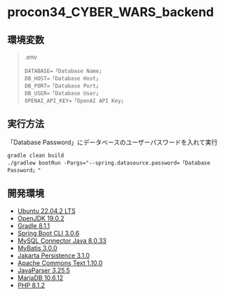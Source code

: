 # procon34_CYBER_WARS_backend

## 環境変数

> .env
>
> ```dotenv:.env
> DATABASE=「Database Name」
> DB_HOST=「Database Host」
> DB_PORT=「Database Port」
> DB_USER=「Database User」
> OPENAI_API_KEY=「OpenAI API Key」
> ```

## 実行方法

「Database Password」にデータベースのユーザーパスワードを入れて実行

```
gradle clean build
./gradlew bootRun -Pargs="--spring.datasource.password=「Database Password」"
```

## 開発環境

- [Ubuntu 22.04.2 LTS](https://jp.ubuntu.com/)
- [OpenJDK 19.0.2](https://openjdk.org/)
- [Gradle 8.1.1](https://gradle.org/)
- [Spring Boot CLI 3.0.6](https://spring.io/)
- [MySQL Connector Java 8.0.33](https://www.mysql.com/jp/products/connector/)
- [MyBatis 3.0.0](https://blog.mybatis.org/)
- [Jakarta Persistence 3.1.0](https://jakarta.ee/specifications/persistence/)
- [Apache Commons Text 1.10.0](https://commons.apache.org/proper/commons-text/)
- [JavaParser 3.25.5](https://javaparser.org/)
- [MariaDB 10.6.12](https://mariadb.org/)
- [PHP 8.1.2](https://www.php.net/)

